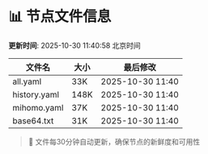 # 📊 节点文件信息

**更新时间**: 2025-10-30 11:40:58 北京时间

| 文件名 | 大小 | 最后修改 |
|--------|------|----------|
| all.yaml | 33K | 2025-10-30 11:40 |
| history.yaml | 148K | 2025-10-30 11:40 |
| mihomo.yaml | 37K | 2025-10-30 11:40 |
| base64.txt | 31K | 2025-10-30 11:40 |

> 🔄 文件每30分钟自动更新，确保节点的新鲜度和可用性
